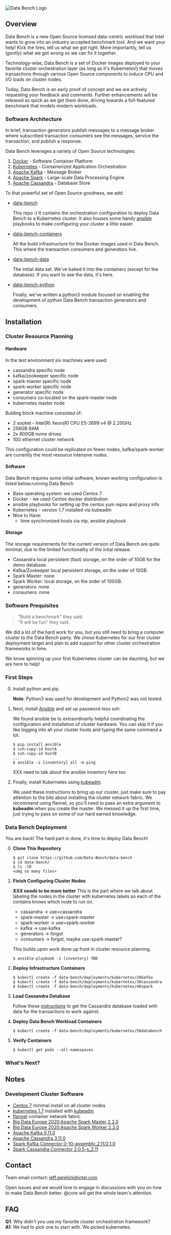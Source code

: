 <!--

   Copyright 2017 Intel Corporation

   Licensed under the Apache License, Version 2.0 (the "License");
   you may not use this file except in compliance with the License.
   You may obtain a copy of the License at

       http://www.apache.org/licenses/LICENSE-2.0

   Unless required by applicable law or agreed to in writing, software
   distributed under the License is distributed on an "AS IS" BASIS,
   WITHOUT WARRANTIES OR CONDITIONS OF ANY KIND, either express or implied.
   See the License for the specific language governing permissions and
   limitations under the License.
    
-->
![Data Bench Logo](https://github.com/data-bench/data-bench/raw/master/images/Data_Bench_320x248.png)

## Overview

Data Bench is a new Open Source licensed data-centric workload that
Intel wants to grow into an industry accepted benchmark tool. And we
want your help! Kick the tires, tell us what we got right. More
importantly, tell us (_gently_) what we got wrong so we can fix it
together.

Technology-wise, Data Bench is a set of Docker images deployed to your
favorite cluster orchestration layer (as long as it's Kubernetes!)
that moves transactions through various Open Source components to
induce CPU and I/O loads on cluster nodes.

Today, Data Bench is an early proof of concept and we are actively
requesting your feedback and comments. Further enhancements will be
released as quick as we get them done, driving towards a full-featured
benchmark that models modern workloads.

<!--
Our [white paper][25] has more nitty-gritty information on the
workload and the future directions we see for Data Bench.
-->

### Software Architecture

In brief, transaction generators publish messages to a message
broker where subscribed transaction consumers see the messages,
service the transaction, and publish a response. 

Data Bench leverages a variety of Open Source technologies:

1. [Docker][5] - Software Container Platform
1. [Kubernetes][1] - Containerized Application Orchestration
1. [Apache Kafka][6] - Message Broker
1. [Apache Spark][7] - Large-scale Data Processing Engine
1. [Apache Cassandra][8] - Database Store

To that powerful set of Open Source goodness, we add:

* [data-bench][19]

	This repo :) It contains the orchestration configuration to deploy
	Data Bench to a Kubernetes cluster. It also houses some
	handy [ansible][15] playbooks to make configuring your cluster a
	little easier.

* [data-bench-containers][9]

	All the build infrastructure for the Docker images used in Data
	Bench. This where the transaction consumers and generators live.

* [data-bench-data][10]

	The initial data set. We've baked it into the containers (except
	for the database). If you want to see the data, it's here.

* [data-bench-python][11]

	Finally, we've written a python3 module focused on enabling the
	development of python Data Bench transaction generators and
	consumers.

## Installation

### Cluster Resource Planning

#### Hardware

In the test environment six machines were used:
- cassandra specific node
- kafka/zookeeper specific node
- spark-master specific node
- spark-worker specific node
- generator specific node
- consumers co-located on the spark-master node
- kubernetes master node

Bulding block machine consisted of:
- 2 socket - Intel(R) Xeon(R) CPU E5-2699 v4 @ 2.20GHz
- 256GB RAM
- 2x 800GB nvme drives
- 10G ethernet cluster network

This configuration could be replicated on fewer nodes, kafka/spark-worker are currently the most resource intensive nodes.



#### Software

Data Bench requires some initial software, known working configuration is listed below.running Data Bench

- Base operating system: we used Centos 7
- Docker - we used Centos docker distribution
- ansible playbooks for setting up the centos yum repos and proxy info
- Kubernetes - version 1.7 installed via kubeadm
- Nice to Have:
  - time synchronized hosts via ntp, ansible playbook
  
  
#### Storage

The storage requirements for the current version of Data Bench are quite minimal, due to the limited functionality of the inital release.

- Cassandra local persistent (fast) storage, on the order of 10GB for the demo database.
- Kafka/Zookeeper local persistent storage, on the order of 10GB.
- Spark Master: none
- Spark Worker: local storage, on the order of 100GB.
- generators: none
- consumers: none


### Software Prequisites

> "Build a benchmark" they said.<br>
> "It will be fun" they said.

We did a lot of the hard work for you, but you still need to bring a
computer cluster to the Data Bench party. We chose Kubernetes for our
first cluster deployment target and plan to add support for other
cluster orchestration frameworks in time. 

We know spinning up your first Kubernetes cluster can be daunting, but
we are here to help!

### First Steps

0. Install python and pip.

   **Note**: Python3 was used for development and Python2 was not tested.

0. Next, install [Ansible][15] and set up password-less ssh:

   We found ansible be to extraordinarily helpful coordinating the
   configuration and installation of cluster hardware. You can skip
   it if you like logging into all your cluster hosts and typing the
   same command a lot.

	```
	$ pip install ansible
	$ ssh-copy-id hostA
	$ ssh-copy-id hostB
	...
	$ ansible -i [inventory] all -m ping

	```
    XXX need to talk about the ansible inventory here too
	
0. Finally, install Kubernetes using [kubeadm][2]. 

   We used these instructions to bring up our cluster, just make sure
   to pay attention to the bits about installing the cluster network
   fabric. We recommend using flannel, so you'll need to pass an extra
   argument to **kubeadm** when you create the master.  We messed it
   up the first time, just trying to pass on some of our hard earned
   knowledge.

### Data Bench Deployment

You are back! The hard part is done, it's time to deploy Data Bench!

0. **Clone This Repository**

	```
	$ git clone https://github.com/Data-Bench/data-bench
	$ cd data-bench/
	$ ls -lR 
	<omg so many files>
	```
0. **Finish Configuring Cluster Nodes**

	**XXX needs to be more better**
	This is the part where we talk about labeling the nodes in the
	cluster with kubernetes labels so each of the contains knows which
	node to run on. 
	- cassandra -> use=cassandra
	- spark-master -> use=spark-master
	- spark-worker -> use=spark-worker
	- kafka -> use-kafka
	- generators -> forgot
	- consumers -> forgot, maybe use-spark-master?
	
	This builds upon work done up front in cluster resource planning.

	```
	$ ansible-playbook -i [inventory] TBD
	```

0. **Deploy Infrastructure Containers**

	```
	$ kubectl create -f data-bench/deployments/kubernetes/20kafka
	$ kubectl create -f data-bench/deployments/kubernetes/30cassandra
	$ kubectl create -f data-bench/deployments/kubernetes/40spark

	```
	
0. **Load Cassandra Database**

	Follow these [instructions][20] to get the Cassandra database
	loaded with data for the transactions to work against.

0. **Deploy Data Bench Workload Containers**

	```
	$ kubectl create -f data-bench/deployments/kubernetes/50databench
	```

0. **Verify Containers**

	```
	$ kubectl get pods --all-namespaces
	```
<!--
## Using Data Bench

### Running Data Bench

### Monitoring Data Bench

### Stopping Data Bench
-->

### What's Next?

## Notes

### Development Cluster Software
 
* [Centos 7][2] minimal install on all cluster nodes
* [kubernetes 1.7][1] installed with [kubeadm][3]
* [flannel][18] container network fabric
* [Big Data Europe 2020:Apache Spark Master 2.2.0][21]
* [Big Data Europe 2020:Apache Spark Worker 2.2.0][22]
* [Apache Kafka 0.11.0][6]
* [Apache Cassandra 3.11.0][8]
* [Spark Kafka Connector 0-10-assembly_2.11/2.1.0][23]
* [Spark Cassandra Connector 2.0.5-s_2.11][24]


## Contact

Team email contact: jeff.garelick@intel.com

Open issues and we would love to engage in discussions with you on how
to make Data Bench better. @core will get the whole team's attention.

<!--
Send mail to Data-Bench@Intel.COM, we will write back!
Not strictly true yet.
-->

## FAQ

**Q1**: Why didn't you use my favorite cluster orchestration framework?<br>
**A1**: We had to pick one to start with. We picked kubernetes.
<br>

<!-- Q/A entry
**Q2**: <br>
**A2**:
<br>
 -->
 
[0]: http://intel.com
[1]: http://kubernetes.io
[2]: http://centos.org
[3]: https://kubernetes.io/docs/setup/independent/create-cluster-kubeadm/
[4]: https://kubernetes.io/docs/getting-started-guides/minikube/
[5]: https://docker.com
[6]: https://kafka.apache.org
[7]: https://spark.apache.org
[8]: https://cassandra.apache.org
[9]: http://github.com/Data-Bench/data-bench-containers
[10]: http://github.com/Data-Bench/data-bench-data
[11]: http://github.com/Data-Bench/data-bench-python
[12]: https://docs.docker.com/docker-cloud/cloud-swarm/
[13]: http://docs.ansible.com/ansible/latest/playbooks.html
[14]: http://docs.ansible.com/ansible/latest/inventory.html
[15]: http://docs.ansible.com/ansible/latest/intro_installation.html
[16]: https://www.tecmint.com/ssh-passwordless-login-using-ssh-keygen-in-5-easy-steps/
[17]: https://kafka.apache.org/documentation/
[18]: https://coreos.com/flannel/docs/latest/
[19]: https://github.com/Data-Bench/data-bench
[20]: https://github.com/Data-Bench/data-bench-data/blob/master/docs/howto-cassandra-load.md
[21]: https://hub.docker.com/r/bde2020/spark-master/
[22]: https://hub.docker.com/r/bde2020/spark-worker/
[23]: http://central.maven.org/maven2/org/apache/spark/spark-streaming-kafka-0-10-assembly_2.11/2.1.0/
[24]: http://dl.bintray.com/spark-packages/maven/datastax/spark-cassandra-connector/2.0.5-s_2.11/
[25]: https://where-ever-white-paper-lands
